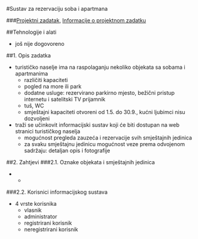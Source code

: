 #Sustav za rezervaciju soba i apartmana

###[Projektni zadatak](https://bitbucket.org/mihajlo7/mihajlo/raw/bd92eca6827d01edbf4bb4119a1c202d3cb23714/Zadatak.pdf), [Informacije o projektnom zadatku](http://www.fer.unizg.hr/_download/repository/Informacije_o_projektnom_zadatku.pdf)

##Tehnologije i alati
- još nije dogovoreno

##1. Opis zadatka
- turističko naselje ima na raspolaganju nekoliko objekata sa sobama i apartmanima
    - različiti kapaciteti
    - pogled na more ili park
    - dodatne usluge: rezervirano parkirno mjesto, bežični pristup internetu i satelitski TV prijamnik
    - tuš, WC
    - smještajni kapaciteti otvoreni od 1.5. do 30.9., kućni ljubimci nisu dozvoljeni
- traži se učinkovit informacijski sustav koji će biti dostupan na web stranici
turističkog naselja
    - mogućnost pregleda zauzeća i rezervacije svih
smještajnih jedinica
    - za svaku smještajnu jedinicu mogućnost veze prema odvojenom sadržaju: detaljan opis i fotografije

##2. Zahtjevi
###2.1. Oznake objekata i smještajnih jedinica
- *
###2.2. Korisnici informacijskog sustava 
- 4 vrste korisnika
    - vlasnik
    - administrator
    - registrirani korisnik
    - neregistrirani korisnik